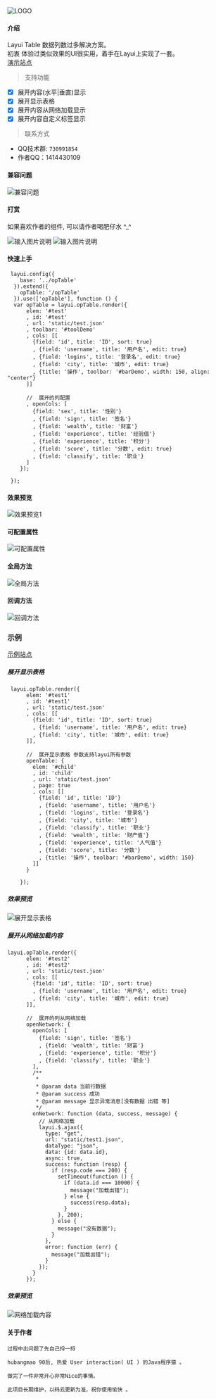   
![LOGO](https://images.gitee.com/uploads/images/2020/0315/012812_0de54be0_734930.png "OPTable.png")  
  
  
####  **介绍** 

Layui Table 数据列数过多解决方案。  
初衷 体验过类似效果的UI很实用，着手在Layui上实现了一套。  
[演示站点](https://hbangmao.gitee.io/OPTable/index.html)
  
  
> 支持功能

- [x] 展开内容(水平|垂直)显示
- [x] 展开显示表格
- [x] 展开内容从网络加载显示
- [x] 展开内容自定义标签显示

> 联系方式 

- QQ技术群: `730991854`
- 作者QQ：1414430109

#### 兼容问题 
![兼容问题](https://images.gitee.com/uploads/images/2020/0315/013759_46c24bb2_734930.png "QQ截图20200315011447.png")

#### 打赏 
如果喜欢作者的组件, 可以请作者喝肥仔水 ^_^  
   
![输入图片说明](https://images.gitee.com/uploads/images/2020/0315/021540_bbed19b7_734930.png "ic-wx-pay.png")
![输入图片说明](https://images.gitee.com/uploads/images/2020/0315/021820_92c76b92_734930.png "101525_207b41b2_734930.png")


#### 快速上手 

```
 layui.config({
    base: '../opTable'
  }).extend({
    opTable: '/opTable'
  }).use(['opTable'], function () {
  var opTable = layui.opTable.render({
      elem: '#test'
      , id: '#test'
      , url: 'static/test.json'
      , toolbar: '#toolDemo'
      , cols: [[
        {field: 'id', title: 'ID', sort: true}
        , {field: 'username', title: '用户名', edit: true}
        , {field: 'logins', title: '登录名', edit: true}
        , {field: 'city', title: '城市', edit: true}
        , {title: '操作', toolbar: '#barDemo', width: 150, align: "center"}
      ]]

      //  展开的列配置
      , openCols: [
        {field: 'sex', title: '性别'}
        , {field: 'sign', title: '签名'}
        , {field: 'wealth', title: '财富'}
        , {field: 'experience', title: '经验值'}
        , {field: 'experience', title: '积分'}
        , {field: 'score', title: '分数', edit: true}
        , {field: 'classify', title: '职业'}
      ]
    });
    
 });
```
#### 效果预览
![效果预览1](https://images.gitee.com/uploads/images/2020/0315/014102_eab37903_734930.png "demo_看图王.png")

#### 可配置属性  
![可配置属性](https://images.gitee.com/uploads/images/2020/0316/130215_a7c537de_734930.png "属性.png")
#### 全局方法
![全局方法](https://images.gitee.com/uploads/images/2020/0316/130239_0067a947_734930.png "全局方法.png") 
#### 回调方法
![回调方法](https://images.gitee.com/uploads/images/2020/0316/130301_0042a2e9_734930.png "回调方法.png")

###  示例
[示例站点](https://hbangmao.gitee.io/OPTable/index.html)


##### 展开显示表格

```
 layui.opTable.render({
      elem: '#test1'
      , id: '#test1'
      , url: 'static/test.json'
      , cols: [[
        {field: 'id', title: 'ID', sort: true}
        , {field: 'username', title: '用户名', edit: true}
        , {field: 'city', title: '城市', edit: true}
      ]],

      //  展开显示表格 参数支持layui所有参数
      openTable: {
        elem: '#child'
        , id: 'child'
        , url: 'static/test.json'
        , page: true
        , cols: [[
          {field: 'id', title: 'ID'}
          , {field: 'username', title: '用户名'}
          , {field: 'logins', title: '登录名'}
          , {field: 'city', title: '城市'}
          , {field: 'classify', title: '职业'}
          , {field: 'wealth', title: '财产值'}
          , {field: 'experience', title: '人气值'}
          , {field: 'score', title: '分数'}
          , {title: '操作', toolbar: '#barDemo', width: 150}
        ]]
      }

    });
```
##### 效果预览

![展开显示表格](https://images.gitee.com/uploads/images/2020/0315/014136_eb18a686_734930.png "demo-open-table.png")

##### 展开从网络加载内容

```
layui.opTable.render({
      elem: '#test2'
      , id: '#test2'
      , url: 'static/test.json'
      , cols: [[
        {field: 'id', title: 'ID', sort: true}
        , {field: 'username', title: '用户名', edit: true}
        , {field: 'city', title: '城市', edit: true}
      ]],

      //  展开的列从网络加载
      openNetwork: {
        openCols: [
          {field: 'sign', title: '签名'}
          , {field: 'wealth', title: '财富'}
          , {field: 'experience', title: '积分'}
          , {field: 'classify', title: '职业'}
        ],
        /**
         *
         * @param data 当前行数据
         * @param success 成功
         * @param message 显示异常消息[没有数据 出错 等]
         */
        onNetwork: function (data, success, message) {
          // 从网络加载
          layui.$.ajax({
            type: "get",
            url: "static/test1.json",
            dataType: "json",
            data: {id: data.id},
            async: true,
            success: function (resp) {
              if (resp.code === 200) {
                setTimeout(function () {
                  if (data.id === 10000) {
                    message("加载出错");
                  } else {
                    success(resp.data);
                  }
                }, 200);
              } else {
                message("没有数据");
              }
            },
            error: function (err) {
              message("加载出错");
            }
          });
        }
      });
```
##### 效果预览
![网络加载内容](https://images.gitee.com/uploads/images/2020/0315/014826_355e5d44_734930.png "demo-network.png")

#### 关于作者


```
过程中出问题了先自己捋一捋 

hubangmao 90后, 热爱 User interaction( UI ) 的Java程序猿 。

做完了一件非常开心非常Nice的事情。

此项目长期维护，以码云更新为准，祝你使用愉快 。  

```



